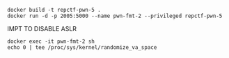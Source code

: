```
docker build -t repctf-pwn-5 .
docker run -d -p 2005:5000 --name pwn-fmt-2 --privileged repctf-pwn-5

```

IMPT TO DISABLE ASLR

```
docker exec -it pwn-fmt-2 sh
echo 0 | tee /proc/sys/kernel/randomize_va_space
```
